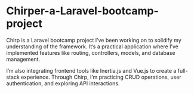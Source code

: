 # Chirper-a-Laravel-bootcamp-project
Chirp is a Laravel bootcamp project I’ve been working on to solidify my understanding of the framework. It’s a practical application where I’ve implemented features like routing, controllers, models, and database management.

I’m also integrating frontend tools like Inertia.js and Vue.js to create a full-stack experience.  Through Chirp, I’m practicing CRUD operations, user authentication, and exploring API interactions.
